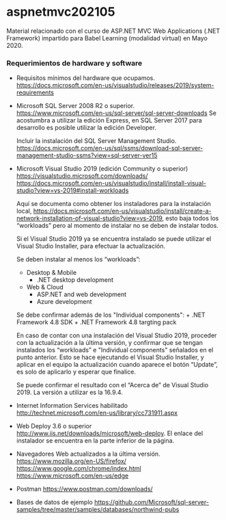 # aspnetmvc202105
Material relacionado con el curso de ASP.NET MVC Web Applications (.NET Framework) impartido para Babel Learning (modalidad virtual) en Mayo 2020.

### Requerimientos de hardware y software
* Requisitos mínimos del hardware que ocupamos. 
	https://docs.microsoft.com/en-us/visualstudio/releases/2019/system-requirements
	
* Microsoft SQL Server 2008 R2 o superior. 
	https://www.microsoft.com/en-us/sql-server/sql-server-downloads
	Se acostumbra a utilizar la edición Express, en SQL Server 2017 para desarrollo es posible utilizar la edición Developer.
	
	Incluir la instalación del SQL Server Management Studio.
	https://docs.microsoft.com/en-us/sql/ssms/download-sql-server-management-studio-ssms?view=sql-server-ver15
	
* Microsoft Visual Studio 2019 (edición Community o superior) 
	https://visualstudio.microsoft.com/downloads/
	https://docs.microsoft.com/en-us/visualstudio/install/install-visual-studio?view=vs-2019#install-workloads
	
	Aquí se documenta como obtener los instaladores para la instalación local, 
	https://docs.microsoft.com/en-us/visualstudio/install/create-a-network-installation-of-visual-studio?view=vs-2019, 
	esto baja todos los “workloads” pero al momento de instalar no se deben de instalar todos.
	
	Si el Visual Studio 2019 ya se encuentra instalado se puede utilizar el Visual Studio Installer, 
	para efectuar la actualización.

	Se deben instalar al menos los “workloads”: 
	- Desktop & Mobile 
		+ .NET desktop development
	- Web & Cloud 
		+ ASP.NET and web development
		+ Azure development
		
	Se debe confirmar además de los "Individual components":
		+ .NET Framework 4.8 SDK
		+ .NET Framework 4.8 targting pack
		
	En caso de contar con una instalación del Visual Studio 2019, proceder con la actualización a la última versión, 
	y confirmar que se tengan instalados los “workloads” e "Individual components" señalados en el punto anterior. 
	Esto se hace ejecutando el Visual Studio Installer, y aplicar en el equipo la actualización cuando aparece el 
	botón “Update”, es solo de aplicarlo y esperar que finalice.
 
	Se puede confirmar el resultado con el “Acerca de” de Visual Studio 2019. La versión a utilizar es la 16.9.4.
	
* Internet Information Services habilitado 
	http://technet.microsoft.com/en-us/library/cc731911.aspx
	
*	Web Deploy 3.6 o superior
	http://www.iis.net/downloads/microsoft/web-deploy.  El enlace del instalador se encuentra en la parte inferior 
	de la página.
	
* Navegadores Web actualizados a la última versión. 
	https://www.mozilla.org/en-US/firefox/
	https://www.google.com/chrome/index.html
	https://www.microsoft.com/en-us/edge

* Postman
	https://www.postman.com/downloads/

* Bases de datos de ejemplo
  https://github.com/Microsoft/sql-server-samples/tree/master/samples/databases/northwind-pubs
